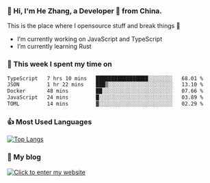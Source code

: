### 👋 Hi, I'm He Zhang, a Developer 🚀 from China.

This is the place where I opensource stuff and break things :rofl:

- I’m currently working on JavaScript and TypeScript
- I’m currently learning Rust

### 💪 This week I spent my time on 
<!--START_SECTION:waka-->

```txt
TypeScript   7 hrs 10 mins   █████████████████░░░░░░░░   68.01 %
JSON         1 hr 22 mins    ███▒░░░░░░░░░░░░░░░░░░░░░   13.10 %
Docker       48 mins         ██░░░░░░░░░░░░░░░░░░░░░░░   07.66 %
JavaScript   24 mins         █░░░░░░░░░░░░░░░░░░░░░░░░   03.89 %
TOML         14 mins         ▓░░░░░░░░░░░░░░░░░░░░░░░░   02.29 %
```

<!--END_SECTION:waka-->

### 👍 Most Used Languages
[![Top Langs](https://github-readme-stats.vercel.app/api/top-langs/?username=zhanghecool&layout=compact)](https://zhanghe.cool)

### 🌈 My blog 
[![Click to enter my website](https://cdn.jsdelivr.net/gh/zhanghecool/assets/images/gif/zhanghecools.gif)](https://zhanghe.cool)
